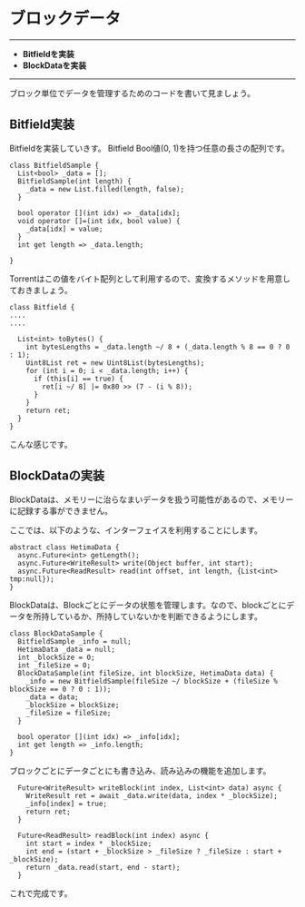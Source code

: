 # ブロックデータ
<hr>

* **Bitfieldを実装**
* **BlockDataを実装**

<hr>

ブロック単位でデータを管理するためのコードを書いて見ましょう。



## Bitfield実装

Bitfieldを実装していきす。 Bitfield Bool値(0, 1)を持つ任意の長さの配列です。

```:dart
class BitfieldSample {
  List<bool> _data = [];
  BitfieldSample(int length) {
    _data = new List.filled(length, false);
  }

  bool operator [](int idx) => _data[idx];
  void operator []=(int idx, bool value) {
    _data[idx] = value;
  }
  int get length => _data.length;

}
```

Torrentはこの値をバイト配列として利用するので、変換するメソッドを用意しておきましょう。
```
class Bitfield {
....
....

  List<int> toBytes() {
    int bytesLengths = _data.length ~/ 8 + (_data.length % 8 == 0 ? 0 : 1);
    Uint8List ret = new Uint8List(bytesLengths);
    for (int i = 0; i < _data.length; i++) {
      if (this[i] == true) {
        ret[i ~/ 8] |= 0x80 >> (7 - (i % 8));
      }
    }
    return ret;
  }
}
```

こんな感じです。


## BlockDataの実装

BlockDataは、メモリーに治らなまいデータを扱う可能性があるので、メモリーに記録する事ができません。

ここでは、以下のような、インターフェイスを利用することにします。

```
abstract class HetimaData {
  async.Future<int> getLength();
  async.Future<WriteResult> write(Object buffer, int start);
  async.Future<ReadResult> read(int offset, int length, {List<int> tmp:null});
}
```


BlockDataは、Blockごとにデータの状態を管理します。なので、blockごとにデータを所持しているか、所持していないかを判断できるようにします。

```
class BlockDataSample {
  BitfieldSample _info = null;
  HetimaData _data = null;
  int _blockSize = 0;
  int _fileSize = 0;
  BlockDataSample(int fileSize, int blockSize, HetimaData data) {
    _info = new BitfieldSample(fileSize ~/ blockSize + (fileSize % blockSize == 0 ? 0 : 1));
    _data = data;
    _blockSize = blockSize;
    _fileSize = fileSize;
  }

  bool operator [](int idx) => _info[idx];
  int get length => _info.length;
}

```

ブロックごとにデータごとにも書き込み、読み込みの機能を追加します。
```
  Future<WriteResult> writeBlock(int index, List<int> data) async {
    WriteResult ret = await _data.write(data, index * _blockSize);
    _info[index] = true;
    return ret;
  }

  Future<ReadResult> readBlock(int index) async {
    int start = index * _blockSize;
    int end = (start + _blockSize > _fileSize ? _fileSize : start + _blockSize);
    return _data.read(start, end - start);
  }
```


これで完成です。


